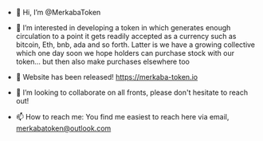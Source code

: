 - 👋 Hi, I’m @MerkabaToken

- 👀 I’m interested in developing a token in which generates enough circulation to a point it gets readily accepted
as a currency such as bitcoin, Eth, bnb, ada and so forth. Latter is we have a growing collective which one day soon
we hope holders can purchase stock with our token... but then also make purchases elsewhere too

- 🌱 Website has been released! https://merkaba-token.io

- 💞️ I’m looking to collaborate on all fronts, please don't hesitate to reach out!

- 📫 How to reach me: You find me easiest to reach here via email, merkabatoken@outlook.com


<!---
MerkabaToken/MerkabaToken is a ✨ special ✨ repository because its `README.md` (this file) appears on your GitHub profile.
You can click the Preview link to take a look at your changes.
--->
